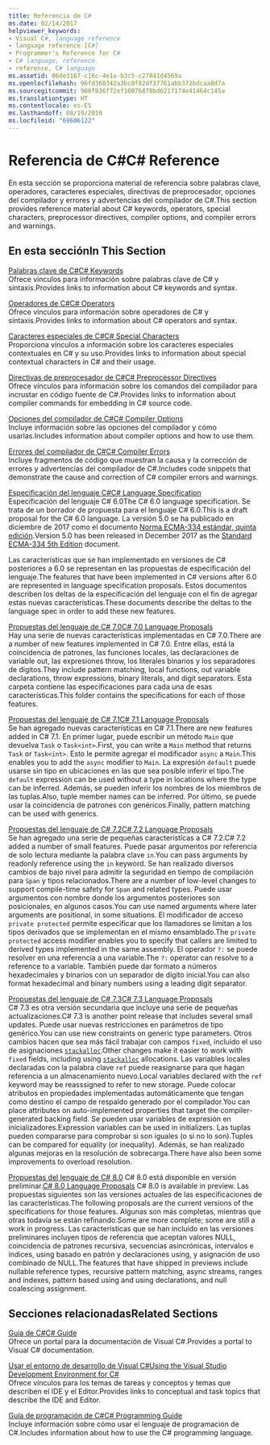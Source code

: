 ```yaml
---
title: Referencia de C#
ms.date: 02/14/2017
helpviewer_keywords:
- Visual C#, language reference
- language reference [C#]
- Programmer's Reference for C#
- C# language, reference
- reference, C# language
ms.assetid: 06de3167-c16c-4e1a-b3c5-c27841d4569a
ms.openlocfilehash: 96fd360342a3bc0f82df37761abb372bdcaa8d7a
ms.sourcegitcommit: 986f836f72ef10876878bd6217174e41464c145a
ms.translationtype: HT
ms.contentlocale: es-ES
ms.lasthandoff: 08/19/2019
ms.locfileid: "69606122"
---
```

# <a name="c-reference"></a><span data-ttu-id="f7590-102">Referencia de C#</span><span class="sxs-lookup"><span data-stu-id="f7590-102">C# Reference</span></span>
<span data-ttu-id="f7590-103">En esta sección se proporciona material de referencia sobre palabras clave, operadores, caracteres especiales, directivas de preprocesador, opciones del compilador y errores y advertencias del compilador de C#.</span><span class="sxs-lookup"><span data-stu-id="f7590-103">This section provides reference material about C# keywords, operators, special characters, preprocessor directives, compiler options, and compiler errors and warnings.</span></span>  
  
## <a name="in-this-section"></a><span data-ttu-id="f7590-104">En esta sección</span><span class="sxs-lookup"><span data-stu-id="f7590-104">In This Section</span></span>  
 [<span data-ttu-id="f7590-105">Palabras clave de C#</span><span class="sxs-lookup"><span data-stu-id="f7590-105">C# Keywords</span></span>](./keywords/index.md)  
 <span data-ttu-id="f7590-106">Ofrece vínculos para información sobre palabras clave de C# y sintaxis.</span><span class="sxs-lookup"><span data-stu-id="f7590-106">Provides links to information about C# keywords and syntax.</span></span>  
  
 [<span data-ttu-id="f7590-107">Operadores de C#</span><span class="sxs-lookup"><span data-stu-id="f7590-107">C# Operators</span></span>](./operators/index.md)  
 <span data-ttu-id="f7590-108">Ofrece vínculos para información sobre operadores de C# y sintaxis.</span><span class="sxs-lookup"><span data-stu-id="f7590-108">Provides links to information about C# operators and syntax.</span></span>  

 [<span data-ttu-id="f7590-109">Caracteres especiales de C#</span><span class="sxs-lookup"><span data-stu-id="f7590-109">C# Special Characters</span></span>](./tokens/index.md)  
 <span data-ttu-id="f7590-110">Proporciona vínculos a información sobre los caracteres especiales contextuales en C# y su uso.</span><span class="sxs-lookup"><span data-stu-id="f7590-110">Provides links to information about special contextual characters in C# and their usage.</span></span>  

 [<span data-ttu-id="f7590-111">Directivas de preprocesador de C#</span><span class="sxs-lookup"><span data-stu-id="f7590-111">C# Preprocessor Directives</span></span>](./preprocessor-directives/index.md)  
 <span data-ttu-id="f7590-112">Ofrece vínculos para información sobre los comandos del compilador para incrustar en código fuente de C#.</span><span class="sxs-lookup"><span data-stu-id="f7590-112">Provides links to information about compiler commands for embedding in C# source code.</span></span>  
  
 [<span data-ttu-id="f7590-113">Opciones del compilador de C#</span><span class="sxs-lookup"><span data-stu-id="f7590-113">C# Compiler Options</span></span>](./compiler-options/index.md)  
 <span data-ttu-id="f7590-114">Incluye información sobre las opciones del compilador y cómo usarlas.</span><span class="sxs-lookup"><span data-stu-id="f7590-114">Includes information about compiler options and how to use them.</span></span>  
  
 [<span data-ttu-id="f7590-115">Errores del compilador de C#</span><span class="sxs-lookup"><span data-stu-id="f7590-115">C# Compiler Errors</span></span>](./compiler-messages/index.md)  
 <span data-ttu-id="f7590-116">Incluye fragmentos de código que muestran la causa y la corrección de errores y advertencias del compilador de C#.</span><span class="sxs-lookup"><span data-stu-id="f7590-116">Includes code snippets that demonstrate the cause and correction of C# compiler errors and warnings.</span></span>  
  
 [<span data-ttu-id="f7590-117">Especificación del lenguaje C#</span><span class="sxs-lookup"><span data-stu-id="f7590-117">C# Language Specification</span></span>](../../../_csharplang/spec/introduction.md)  
 <span data-ttu-id="f7590-118">Especificación del lenguaje C# 6.0</span><span class="sxs-lookup"><span data-stu-id="f7590-118">The C# 6.0 language specification.</span></span> <span data-ttu-id="f7590-119">Se trata de un borrador de propuesta para el lenguaje C# 6.0.</span><span class="sxs-lookup"><span data-stu-id="f7590-119">This is a draft proposal for the C# 6.0 language.</span></span> <span data-ttu-id="f7590-120">La versión 5.0 se ha publicado en diciembre de 2017 como el documento [Norma ECMA-334 estándar, quinta edición](https://www.ecma-international.org/publications/files/ECMA-ST/ECMA-334.pdf).</span><span class="sxs-lookup"><span data-stu-id="f7590-120">Version 5.0 has been released in December 2017 as the [Standard ECMA-334 5th Edition](https://www.ecma-international.org/publications/files/ECMA-ST/ECMA-334.pdf) document.</span></span>

<span data-ttu-id="f7590-121">Las características que se han implementado en versiones de C# posteriores a 6.0 se representan en las propuestas de especificación del lenguaje.</span><span class="sxs-lookup"><span data-stu-id="f7590-121">The features that have been implemented in C# versions after 6.0 are represented in language specification proposals.</span></span> <span data-ttu-id="f7590-122">Estos documentos describen los deltas de la especificación del lenguaje con el fin de agregar estas nuevas características.</span><span class="sxs-lookup"><span data-stu-id="f7590-122">These documents describe the deltas to the language spec in order to add these new features.</span></span>

 [<span data-ttu-id="f7590-123">Propuestas del lenguaje de C# 7.0</span><span class="sxs-lookup"><span data-stu-id="f7590-123">C# 7.0 Language Proposals</span></span>](../../../_csharplang/proposals/csharp-7.0/pattern-matching.md)  
 <span data-ttu-id="f7590-124">Hay una serie de nuevas características implementadas en C# 7.0.</span><span class="sxs-lookup"><span data-stu-id="f7590-124">There are a number of new features implemented in C# 7.0.</span></span> <span data-ttu-id="f7590-125">Entre ellas, está la coincidencia de patrones, las funciones locales, las declaraciones de variable out, las expresiones throw, los literales binarios y los separadores de dígitos.</span><span class="sxs-lookup"><span data-stu-id="f7590-125">They include pattern matching, local functions, out variable declarations, throw expressions, binary literals, and digit separators.</span></span> <span data-ttu-id="f7590-126">Esta carpeta contiene las especificaciones para cada una de esas características.</span><span class="sxs-lookup"><span data-stu-id="f7590-126">This folder contains the specifications for each of those features.</span></span>
  
 [<span data-ttu-id="f7590-127">Propuestas del lenguaje de C# 7.1</span><span class="sxs-lookup"><span data-stu-id="f7590-127">C# 7.1 Language Proposals</span></span>](../../../_csharplang/proposals/csharp-7.1/async-main.md)  
 <span data-ttu-id="f7590-128">Se han agregado nuevas características en C# 7.1.</span><span class="sxs-lookup"><span data-stu-id="f7590-128">There are new features added in C# 7.1.</span></span> <span data-ttu-id="f7590-129">En primer lugar, puede escribir un método `Main` que devuelva `Task` o `Task<int>`.</span><span class="sxs-lookup"><span data-stu-id="f7590-129">First, you can write a `Main` method that returns `Task` or `Task<int>`.</span></span> <span data-ttu-id="f7590-130">Esto le permite agregar el modificador `async` a `Main`.</span><span class="sxs-lookup"><span data-stu-id="f7590-130">This enables you to add the `async` modifier to `Main`.</span></span> <span data-ttu-id="f7590-131">La expresión `default` puede usarse sin tipo en ubicaciones en las que sea posible inferir el tipo.</span><span class="sxs-lookup"><span data-stu-id="f7590-131">The `default` expression can be used without a type in locations where the type can be inferred.</span></span> <span data-ttu-id="f7590-132">Además, se pueden inferir los nombres de los miembros de las tuplas.</span><span class="sxs-lookup"><span data-stu-id="f7590-132">Also, tuple member names can be inferred.</span></span> <span data-ttu-id="f7590-133">Por último, se puede usar la coincidencia de patrones con genéricos.</span><span class="sxs-lookup"><span data-stu-id="f7590-133">Finally, pattern matching can be used with generics.</span></span>

 [<span data-ttu-id="f7590-134">Propuestas del lenguaje de C# 7.2</span><span class="sxs-lookup"><span data-stu-id="f7590-134">C# 7.2 Language Proposals</span></span>](../../../_csharplang/proposals/csharp-7.2/readonly-ref.md)  
 <span data-ttu-id="f7590-135">Se han agregado una serie de pequeñas características a C# 7.2.</span><span class="sxs-lookup"><span data-stu-id="f7590-135">C# 7.2 added a number of small features.</span></span> <span data-ttu-id="f7590-136">Puede pasar argumentos por referencia de solo lectura mediante la palabra clave `in`.</span><span class="sxs-lookup"><span data-stu-id="f7590-136">You can pass arguments by readonly reference using the `in` keyword.</span></span> <span data-ttu-id="f7590-137">Se han realizado diversos cambios de bajo nivel para admitir la seguridad en tiempo de compilación para `Span` y tipos relacionados.</span><span class="sxs-lookup"><span data-stu-id="f7590-137">There are a number of low-level changes to support compile-time safety for `Span` and related types.</span></span> <span data-ttu-id="f7590-138">Puede usar argumentos con nombre donde los argumentos posteriores son posicionales, en algunos casos.</span><span class="sxs-lookup"><span data-stu-id="f7590-138">You can use named arguments where later arguments are positional, in some situations.</span></span> <span data-ttu-id="f7590-139">El modificador de acceso `private protected` permite especificar que los llamadores se limitan a los tipos derivados que se implementan en el mismo ensamblado.</span><span class="sxs-lookup"><span data-stu-id="f7590-139">The `private protected` access modifier enables you to specify that callers are limited to derived types implemented in the same assembly.</span></span> <span data-ttu-id="f7590-140">El operador `?:` se puede resolver en una referencia a una variable.</span><span class="sxs-lookup"><span data-stu-id="f7590-140">The `?:` operator can resolve to a reference to a variable.</span></span> <span data-ttu-id="f7590-141">También puede dar formato a números hexadecimales y binarios con un separador de dígito inicial.</span><span class="sxs-lookup"><span data-stu-id="f7590-141">You can also format hexadecimal and binary numbers using a leading digit separator.</span></span>

 [<span data-ttu-id="f7590-142">Propuestas del lenguaje de C# 7.3</span><span class="sxs-lookup"><span data-stu-id="f7590-142">C# 7.3 Language Proposals</span></span>](../../../_csharplang/proposals/csharp-7.3/blittable.md)  
 <span data-ttu-id="f7590-143">C# 7.3 es otra versión secundaria que incluye una serie de pequeñas actualizaciones.</span><span class="sxs-lookup"><span data-stu-id="f7590-143">C# 7.3 is another point release that includes several small updates.</span></span> <span data-ttu-id="f7590-144">Puede usar nuevas restricciones en parámetros de tipo genérico.</span><span class="sxs-lookup"><span data-stu-id="f7590-144">You can use new constraints on generic type parameters.</span></span> <span data-ttu-id="f7590-145">Otros cambios hacen que sea más fácil trabajar con campos `fixed`, incluido el uso de asignaciones [`stackalloc`](./operators/stackalloc.md).</span><span class="sxs-lookup"><span data-stu-id="f7590-145">Other changes make it easier to work with `fixed` fields, including using [`stackalloc`](./operators/stackalloc.md) allocations.</span></span> <span data-ttu-id="f7590-146">Las variables locales declaradas con la palabra clave `ref` puede reasignarse para que hagan referencia a un almacenamiento nuevo.</span><span class="sxs-lookup"><span data-stu-id="f7590-146">Local variables declared with the `ref` keyword may be reasssigned to refer to new storage.</span></span> <span data-ttu-id="f7590-147">Puede colocar atributos en propiedades implementadas automáticamente que tengan como destino el campo de respaldo generado por el compilador.</span><span class="sxs-lookup"><span data-stu-id="f7590-147">You can place attributes on auto-implemented properties that target the compiler-generated backing field.</span></span> <span data-ttu-id="f7590-148">Se pueden usar variables de expresión en inicializadores.</span><span class="sxs-lookup"><span data-stu-id="f7590-148">Expression variables can be used in initializers.</span></span> <span data-ttu-id="f7590-149">Las tuplas pueden compararse para comprobar si son iguales (o si no lo son).</span><span class="sxs-lookup"><span data-stu-id="f7590-149">Tuples can be compared for equality (or inequality).</span></span> <span data-ttu-id="f7590-150">Además, se han realizado algunas mejoras en la resolución de sobrecarga.</span><span class="sxs-lookup"><span data-stu-id="f7590-150">There have also been some improvements to overload resolution.</span></span>
  
 <span data-ttu-id="f7590-151">[Propuestas del lenguaje de C# 8.0](../../../_csharplang/proposals/csharp-8.0/nullable-reference-types.md) C# 8.0 está disponible en versión preliminar.</span><span class="sxs-lookup"><span data-stu-id="f7590-151">[C# 8.0 Language Proposals](../../../_csharplang/proposals/csharp-8.0/nullable-reference-types.md) C# 8.0 is available in preview.</span></span> <span data-ttu-id="f7590-152">Las propuestas siguientes son las versiones actuales de las especificaciones de las características.</span><span class="sxs-lookup"><span data-stu-id="f7590-152">The following proposals are the current versions of the specifications for those features.</span></span> <span data-ttu-id="f7590-153">Algunas son más completas, mientras que otras todavía se están refinando.</span><span class="sxs-lookup"><span data-stu-id="f7590-153">Some are more complete; some are still a work in progress.</span></span> <span data-ttu-id="f7590-154">Las características que se han incluido en las versiones preliminares incluyen tipos de referencia que aceptan valores NULL, coincidencia de patrones recursiva, secuencias asincrónicas, intervalos e índices, using basado en patrón y declaraciones using, y asignación de uso combinado de NULL.</span><span class="sxs-lookup"><span data-stu-id="f7590-154">The features that have shipped in previews include nullable reference types, recursive pattern matching, async streams, ranges and indexes, pattern based using and using declarations, and null coalescing assignment.</span></span>
  
## <a name="related-sections"></a><span data-ttu-id="f7590-155">Secciones relacionadas</span><span class="sxs-lookup"><span data-stu-id="f7590-155">Related Sections</span></span>  

 [<span data-ttu-id="f7590-156">Guía de C#</span><span class="sxs-lookup"><span data-stu-id="f7590-156">C# Guide</span></span>](../index.md)  
 <span data-ttu-id="f7590-157">Ofrece un portal para la documentación de Visual C#.</span><span class="sxs-lookup"><span data-stu-id="f7590-157">Provides a portal to Visual C# documentation.</span></span>  
  
 [<span data-ttu-id="f7590-158">Usar el entorno de desarrollo de Visual C#</span><span class="sxs-lookup"><span data-stu-id="f7590-158">Using the Visual Studio Development Environment for C#</span></span>](/visualstudio/csharp-ide/using-the-visual-studio-development-environment-for-csharp)  
 <span data-ttu-id="f7590-159">Ofrece vínculos para los temas de tareas y conceptos y temas que describen el IDE y el Editor.</span><span class="sxs-lookup"><span data-stu-id="f7590-159">Provides links to conceptual and task topics that describe the IDE and Editor.</span></span>  
  
 [<span data-ttu-id="f7590-160">Guía de programación de C#</span><span class="sxs-lookup"><span data-stu-id="f7590-160">C# Programming Guide</span></span>](../programming-guide/index.md)  
 <span data-ttu-id="f7590-161">Incluye información sobre cómo usar el lenguaje de programación de C#.</span><span class="sxs-lookup"><span data-stu-id="f7590-161">Includes information about how to use the C# programming language.</span></span>
